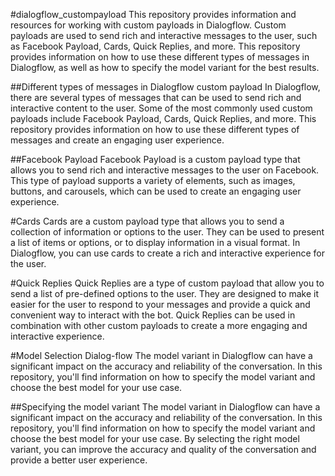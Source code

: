 #dialogflow_custompayload
This repository provides information and resources for working with custom payloads in Dialogflow. Custom payloads are used to send rich and interactive messages to the user, such as Facebook Payload, Cards, Quick Replies, and more. This repository provides information on how to use these different types of messages in Dialogflow, as well as how to specify the model variant for the best results.

##Different types of messages in Dialogflow custom payload
In Dialogflow, there are several types of messages that can be used to send rich and interactive content to the user. Some of the most commonly used custom payloads include Facebook Payload, Cards, Quick Replies, and more. This repository provides information on how to use these different types of messages and create an engaging user experience.

##Facebook Payload
Facebook Payload is a custom payload type that allows you to send rich and interactive messages to the user on Facebook. This type of payload supports a variety of elements, such as images, buttons, and carousels, which can be used to create an engaging user experience.

#Cards
Cards are a custom payload type that allows you to send a collection of information or options to the user. They can be used to present a list of items or options, or to display information in a visual format. In Dialogflow, you can use cards to create a rich and interactive experience for the user.

#Quick Replies
Quick Replies are a type of custom payload that allow you to send a list of pre-defined options to the user. They are designed to make it easier for the user to respond to your messages and provide a quick and convenient way to interact with the bot. Quick Replies can be used in combination with other custom payloads to create a more engaging and interactive experience.

#Model Selection Dialog-flow
The model variant in Dialogflow can have a significant impact on the accuracy and reliability of the conversation. In this repository, you'll find information on how to specify the model variant and choose the best model for your use case.



##Specifying the model variant
The model variant in Dialogflow can have a significant impact on the accuracy and reliability of the conversation. In this repository, you'll find information on how to specify the model variant and choose the best model for your use case. By selecting the right model variant, you can improve the accuracy and quality of the conversation and provide a better user experience.



